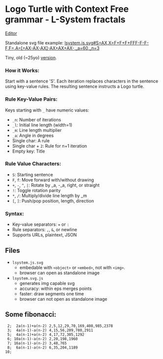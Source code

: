 #  Logo Turtle with Context Free grammar - L-System fractals


[Editor](editor.html)

Standalone svg file example: [lsystem.js.svg#S=AX,X=F+F+F+FFF-F-F-F,F=,A=[+AX-AX-AX]-AX+AX+AX-,_a=60,_n=3](lsystem.js.svg#S=AX,X=F+F+F+FFF-F-F-F,F=,A=[+AX-AX-AX]-AX+AX+AX-,_a=60,_n=3)

Tiny, old (~25yo) [version](ver1).

### How it Works:
Start with a sentence 'S'. Each iteration replaces characters in the sentence using key-value rules. The resulting sentence instructs a Logo turtle.

### Rule Key-Value Pairs:
Keys starting with `_` have numeric values:
- `_n`: Number of iterations
- `_l`: Initial line length (width=1)
- `_m`: Line length multiplier
- `_a`: Angle in degrees
- Single char: A rule
- Single char + `2`: Rule for n+1 iteration
- Empty key: Title

### Rule Value Characters:
- `S`: Starting sentence
- `F`, `f`: Move forward with/without drawing
- `+`, `-`, `^`, `|`: Rotate by _a, -_a, right, or straight
- `!`: Toggle rotation parity
- `*`, `/`: Multiply/divide line length by _m
- `[`, `]`: Push/pop position, length, direction

### Syntax:
- Key-value separators: `=` or `:`
- Rule separators: `,`, `&`, or newline
- Supports URLs, plaintext, JSON

##  Files
- `lsystem.js.svg`
  - embedable with `<object>` or `<embed>`, not with `<img>`.
  - browser can open as standalone image
- `lsystem.svg.js`
  - generates img capable svg
  - accuracy: within eps merges points
  - faster: draw segments one time
  - browser can not open as standalone image

##  Some fibonacci:
```
 2;  2a(n-1)+a(n-2) 2,5,12,29,70,169,408,985,2378
 3;  4a(n-1)-a(n-2) 4,15,56,209,780,2911
 5;  4a(n-1)+a(n-2) 4,17,72,305,1292
 6; 10a(n-1)-a(n-2) 2,20,198,1960
 7; 16a(n-1)-a(n-2) 3,48,765
 8;  6a(n-1)-a(n-2) 6,35,204,1189
10;
```